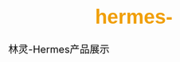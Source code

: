 # hermes-
林灵-Hermes产品展示
<!DOCTYPE html>
<html lang="en">

<head>
    <meta charset="UTF-8">
    <title>hermes成果展示 </title>
    <style>
        h1 {
            color: rgb(240, 159, 8);
            font-size: 40px;
            text-align: center;
            font-family: Arial, Helvetica, sans-serif;

        }

        header {
            background-color: #333;
            color: #fff;
            padding: 10px;
            text-align: center;
        }

        footer {
            background-color: #333;
            color: #fff;
            text-align: center;
            position: fixed;
            bottom: 0;
            width: 100%;
        }


        h2 {
            color: purple;
            font-size: 30px;
            font-family: 'Times New Roman', Times, serif;
            font-weight: 900;
        }

        h3 {
            color: rgb(184, 66, 214);
            font-size: 20px;
        }

        h4 {
            color: rgb(14, 103, 73);
            font-size: 22px;
        }

        p {
            color: rgb(12, 12, 12);
            font-size: 20px;
        }

        h5 {
            color: rgb(125, 96, 58);
            font-size: 18px;
        }

        span {
            color: rgb(242, 164, 177);
            font-size: 20px；
        }

        .mytype1 {
            color: rgb(142, 97, 184);
            font-size: 22px;
        }

        .mytype2 {
            color: rgb(201, 47, 47);
            font-size: 18px;
        }

        .mytype3 {
            color: rgb(20, 20, 177);
            font-size: 18px;
        }

        .mytype4 {
            color: black;
            font-size: 20px;

        }

        .back1 {
            width: 400px;
            height: 400px;
            background-color: rgb(25, 132, 96);
        }

        .back2 {
            width: 400px;
            height: 400px;
            background-image: url("照片1.jpg");
            background-repeat: no-repeat;

        }



        table,
        td {
            border: 5px solid rgb(204, 128, 141);
        }

        table {
            border-collapse: collapse;
            width: 700px;
        }


        td {
            text-align: center;
            padding: 20px;


        }

        th {
            background-color: rgb(174, 173, 170);
        }
    </style>
</head>

<body>
    <header>
        <h1>林灵-设计汇报-hermes展示：</h1>
    </header>


    <h2>简介：</h2>
    <h3>项目背景：</h3>
    <img src="线上线下.png" width="700px" alt="线上+线下">
    <p>深大微众金融科技学院师生共同创办Hermes——青少年财商教育创新平台项目。
    </p>
    <h2>产品1：财商元宇宙</h2>
    <table>
        <tr>
            <td class="mytype3">简介：</td>
            <td class="mytype3">相关推文：</td>

        </tr>
        <tr>
            <td class="mytype4"><strong>深大微众金融科技学院</strong>师生共同创办<i>Hermes——青少年财商教育创新平台项目</i>
                <br>策划并计划开发出一款面向青少年的、基于虚拟经济平台的财商教育应用。
                致力于通过<strong>UE5引擎</strong>开发一款<strong>趣味性</strong>游戏，将财商知识融入游戏关卡、任务与剧情，寓教于乐。
                <br>助力青少年培养与时俱进的金钱观念，养成审慎严谨的<strong>风控</strong>习惯并学习<strong>金融</strong>知识，
                从而实现青少年财商素质的有效提升，逐步提高全民金融素养。
            </td>
            <td>
                <a href="https://mp.weixin.qq.com/s/w6Q9THfxr__y-vOwQXFk2A">
                    1.<img src="开发组招新.png" width="200px" alt="开发组招新推文">
                </a>
                <br>
                <a href="https://mp.weixin.qq.com/s/kFxbK6hvx3bwxCbi_-9jsA">
                    2.<img src="研投.png" width="200px" alt="DYOR开发组研投推文">
                </a>
                <br>
                <a href="https://mp.weixin.qq.com/s/C20Z-9Zj1zqt4eD1IeUA9A">
                    3.<img src="创LI.png" width="200px" alt="双创推文">
                </a>

                <br>
                <a href="https://mp.weixin.qq.com/s/Iu01kziBqjM88oo23me9tA">
                    4.<img src="p2p.png" width="200px" alt="对等网络推文">
                </a>

            </td>

        </tr>
    </table>
    <h3>成品展示：</h3>
    <a
        href="https://mp.weixin.qq.com/mp/video?__biz=Mzk0MDQ0NzMwMg==&mid=100000014&sn=5c464d58503a35ea02110563b616b5b4&vid=wxv_2831151038647975938&idx=1&vidsn=96b9995f43703c4413b8104ef1bd9c41&fromid=1&scene=0&xtrack=1&version=63090551&ascene=15&session_us=gh_c111535fb2ea&lang=zh_CN&devicetype=Windows+11+x64&countrycode=CN">
        <img src="成品展示.png" width="400px" alt="成品">
    </a>



    <h2>产品2：线下工作坊</h2>

    <table>
        <tr>
            <td class="mytype3">简介：</td>
            <td class="mytype3">相关推文：</td>

        </tr>
        <tr>
            <td class="mytype4">
                培养青少年正确<strong>价值观和消费观</strong>，树立正确的<strong>理财观和投资观</strong>。
                <br>良好的财商教育指导，引导孩子完成理财、金融决策。
                父母参与活动，<strong>提高财商教育意识</strong>。
            </td>
            <td>
                <a href="https://mp.weixin.qq.com/s/U6Dl-4QFGFxPeGt0WOq9SQ">
                    1.<img src="人才培养.png" width="200px" alt="人才培养推文">
                </a>
                <br>
                <a href="https://mp.weixin.qq.com/s/hhAhRTr7gzePYiGZc-hnng">
                    2.<img src="童蒙养财.png" width="200px" alt="童蒙养财推文">
                </a>
                <br>
                <a href="https://mp.weixin.qq.com/s/bUzqMXMEfsb_gShBWNW12g">
                    3.<img src="三下乡.png" width="200px" alt="三下乡推文">
                </a>

                <br>
                <a href="https://mp.weixin.qq.com/s/QlUAq2xSZfrJF98nyuZrAQ">
                    4.<img src="财商工作坊.png" width="200px" alt="财商工作坊推文">
                </a>

            </td>

        </tr>
    </table>






    <h2>项目组部门：</h2>
    <ol class="mytype1">
        <li>商推组
            <ul class="mytype2">
                <li>负责：竞赛+商业策划</li>
            </ul>

        </li>
        <li>开发组
            <ul class="mytype2">
                <li>游戏开发：对游戏关卡运行等提供技术支持</li>
                <li>web2.0前端开发：前端网页(HTML、css、JavaScript)</li>
                <li>web2.0后端开发：数据库、数据存储</li>

            </ul>


        </li>
        <li>美工组
            <ul class="mytype2">
                <li>负责：根据需求建立、制作原画素材模型</li>
            </ul>
        </li>
        <li>策划组
            <ul class="mytype2">
                <li>经济系统策划：财商量表的优化，优化游戏内的题库</li>
                <li>游戏策划：设计游戏关卡、编写关卡设计文档，敌人布局、目标任务、游戏制作等详细说明</li>
            </ul>
        </li>
        <li>工作坊：
            <ul class="mytype2">
                <li>目的：青少年实践现实的财商生活场景、提高财商教育意识</li>
                <li>形式：线下在城乡社区、学校开展活动:
                    <ul>
                        <li>
                            工作坊活动
                        </li>
                        <li>第二课堂活动</li>
                        <li>支教活动</li>
                    </ul>
                </li>
            </ul>
        </li>
    </ol>



    <h5>
        <ul>
            <li>感兴趣的同学请关注！</li>
        </ul>
    </h5>
    <img src="二维码.png" alt="HMS公众号" width="350px" height="300px">
    <footer>林灵-Hermes考核成果展示</footer>


</body>

</html>
